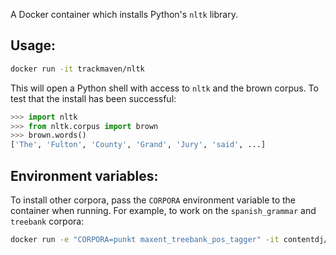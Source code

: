 A Docker container which installs Python's `nltk` library.

## Usage:

```bash
docker run -it trackmaven/nltk
```

This will open a Python shell with access to `nltk` and the brown corpus. To test that the install has been successful:

```python
>>> import nltk
>>> from nltk.corpus import brown
>>> brown.words()
['The', 'Fulton', 'County', 'Grand', 'Jury', 'said', ...]
```

## Environment variables:

To install other corpora, pass the `CORPORA` environment variable to the container when running. For example, to work on the `spanish_grammar` and `treebank` corpora:

```bash
docker run -e "CORPORA=punkt maxent_treebank_pos_tagger" -it contentdj/nltk
```
